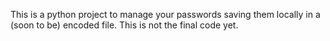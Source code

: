This is a python project to manage your passwords saving them locally in a (soon to be) encoded file.
This is not the final code yet.

